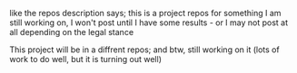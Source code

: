 like the repos description says; this is a project repos for something I am still working on, I won't post until I have some results - or I may not post at all depending on the legal stance



This project will be in a diffrent repos; and btw, still working on it (lots of work to do well, but it is turning out well)
